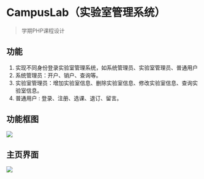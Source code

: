 # CampusLab（实验室管理系统）

> 学期PHP课程设计

##  功能

1. 实现不同身份登录实验室管理系统，如系统管理员、实验室管理员、普通用户
2. 系统管理员：开户、销户、查询等。
3. 实验室管理员：增加实验室信息、删除实验室信息、修改实验室信息、查询实验室信息。
4. 普通用户 : 登录、注册、选课、退订、留言。

##  功能框图

![](https://images2018.cnblogs.com/blog/891120/201803/891120-20180319092059948-33487099.png)

##  主页界面

![](https://images2018.cnblogs.com/blog/891120/201803/891120-20180319092114287-1477501860.png)
